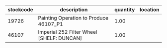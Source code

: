 |stockcode|description|quantity|location|
|---------|-----------|--------|--------|
|19726|Painting Operation to Produce 46107_P1|1.00||
|46107|Imperial 252 Filter Wheel [SHELF: DUNCAN]|1.00||
